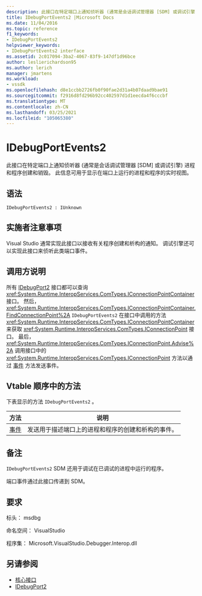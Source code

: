 ```yaml
---
description: 此接口在特定端口上通知侦听器 (通常是会话调试管理器 [SDM] 或调试引擎) 进程和程序创建和销毁。
title: IDebugPortEvents2 |Microsoft Docs
ms.date: 11/04/2016
ms.topic: reference
f1_keywords:
- IDebugPortEvents2
helpviewer_keywords:
- IDebugPortEvents2 interface
ms.assetid: 2c017094-3ba2-4067-83f9-147df1d96bce
author: leslierichardson95
ms.author: lerich
manager: jmartens
ms.workload:
- vssdk
ms.openlocfilehash: d8e1ccbb2726fb0f90fae2d31a4b07daad9bae91
ms.sourcegitcommit: f2916d8fd296b92cc402597d1d1eecda4f6cccbf
ms.translationtype: MT
ms.contentlocale: zh-CN
ms.lasthandoff: 03/25/2021
ms.locfileid: "105065380"
---
```

# <a name="idebugportevents2"></a>IDebugPortEvents2
此接口在特定端口上通知侦听器 (通常是会话调试管理器 [SDM] 或调试引擎) 进程和程序创建和销毁。 此信息可用于显示在端口上运行的进程和程序的实时视图。

## <a name="syntax"></a>语法

```
IDebugPortEvents2 : IUnknown
```

## <a name="notes-for-implementers"></a>实施者注意事项
 Visual Studio 通常实现此接口以接收有关程序创建和析构的通知。 调试引擎还可以实现此接口来侦听此类端口事件。

## <a name="notes-for-callers"></a>调用方说明
 所有 [IDebugPort2](../../../extensibility/debugger/reference/idebugport2.md) 接口都可以查询 <xref:System.Runtime.InteropServices.ComTypes.IConnectionPointContainer> 接口。 然后， <xref:System.Runtime.InteropServices.ComTypes.IConnectionPointContainer.FindConnectionPoint%2A> `IDebugPortEvents2` 在接口中调用的方法 <xref:System.Runtime.InteropServices.ComTypes.IConnectionPointContainer> 来获取 <xref:System.Runtime.InteropServices.ComTypes.IConnectionPoint> 接口。 最后， <xref:System.Runtime.InteropServices.ComTypes.IConnectionPoint.Advise%2A> 调用接口中的 <xref:System.Runtime.InteropServices.ComTypes.IConnectionPoint> 方法以通过 [事件](../../../extensibility/debugger/reference/idebugportevents2-event.md) 方法发送事件。

## <a name="methods-in-vtable-order"></a>Vtable 顺序中的方法
 下表显示的方法 `IDebugPortEvents2` 。

|方法|说明|
|------------|-----------------|
|[事件](../../../extensibility/debugger/reference/idebugportevents2-event.md)|发送用于描述端口上的进程和程序的创建和析构的事件。|

## <a name="remarks"></a>备注
 `IDebugPortEvents2` SDM 还用于调试在已调试的进程中运行的程序。

 端口事件通过此接口传递到 SDM。

## <a name="requirements"></a>要求
 标头： msdbg

 命名空间： VisualStudio

 程序集： Microsoft.VisualStudio.Debugger.Interop.dll

## <a name="see-also"></a>另请参阅
- [核心接口](../../../extensibility/debugger/reference/core-interfaces.md)
- [IDebugPort2](../../../extensibility/debugger/reference/idebugport2.md)
